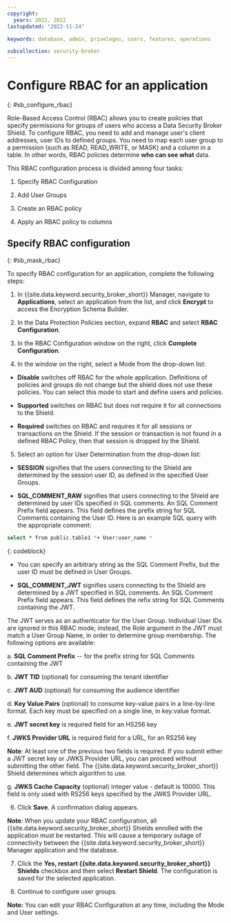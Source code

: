 ```yaml
---
copyright:
  years: 2022, 2022
lastupdated: "2022-11-24"

keywords: database, admin, priveleges, users, features, operations

subcollection: security-broker
---
```


# Configure RBAC for an application
{: #sb_configure_rbac}

Role-Based Access Control (RBAC) allows you to create policies that
specify permissions for groups of users who access a Data Security
Broker Shield. To configure RBAC, you need to add and manage user's
client addresses, user IDs to defined groups. You need to map each user
group to a permission (such as READ, READ_WRITE, or MASK) and a column
in a table. In other words, RBAC policies determine **who can see what** data. 

This RBAC configuration process is divided among four tasks:

1.  Specify RBAC Configuration

2.  Add User Groups

3.  Create an RBAC policy

4.  Apply an RBAC policy to columns

## Specify RBAC configuration
{: #sb_mask_rbac}

To specify RBAC configuration for an application, complete the following steps:

1. In {{site.data.keyword.security_broker_short}} Manager, navigate to **Applications**, select an application from the list, and click **Encrypt** to access the Encryption Schema Builder.

2. In the Data Protection Policies section, expand **RBAC** and select **RBAC Configuration**.

3. In the RBAC Configuration window on the right, click **Complete Configuration**.

4. In the window on the right, select a Mode from the drop-down list:

-   **Disable** switches off RBAC for the whole application.
    Definitions of policies and groups do not change but the shield
    does not use these policies. You can select this mode to start and
    define users and policies.

-   **Supported** switches on RBAC but does not require it for all
    connections to the Shield.

-   **Required** switches on RBAC and requires it for all sessions or
    transactions on the Shield. If the session or transaction is not
    found in a defined RBAC Policy, then that session is dropped by the
    Shield. 

5. Select an option for User Determination from the drop-down list:

-   **SESSION** signifies that the users connecting to the Shield are
    determined by the session user ID, as defined in the specified User
    Groups.

-   **SQL_COMMENT_RAW** signifies that users connecting to the Shield
    are determined by user IDs specified in SQL comments. An SQL Comment
    Prefix field appears. This field defines the prefix string for SQL
    Comments containing the User ID. Here is an example SQL query with
    the appropriate comment:
    
```sh
select * from public.table1 *+ User:user_name *
```
{: codeblock}    

-   You can specify an arbitrary string as the SQL Comment Prefix, but
    the user ID must be defined in User Groups.

-   **SQL_COMMENT_JWT** signifies users connecting to the Shield are
    determined by a JWT specified in SQL comments. An SQL Comment Prefix
    field appears. This field defines the refix string for SQL Comments
    containing the JWT.

 The JWT serves as an authenticator for the User Group. Individual User
 IDs are ignored in this RBAC mode; instead, the Role argument in the
 JWT must match a User Group Name, in order to determine group
 membership. The following options are available:

a.  **SQL Comment Prefix** -- for the prefix string for SQL Comments
    containing the JWT

b.  **JWT TID** (optional) for consuming the tenant identifier 

c.  **JWT AUD** (optional) for consuming the audience identifier 

d.  **Key Value Pairs** (optional) to consume key-value pairs in a line-by-line format. Each key must be specified on a single line, in key:value format.

e.  **JWT secret key** is required field for an HS256 key

f.  **JWKS Provider URL** is required field for a URL, for an RS256 key

**Note**: At least one of the previous two fields is required. If you
submit either a JWT secret key or JWKS Provider URL, you can proceed
without submitting the other field. The {{site.data.keyword.security_broker_short}} Shield
determines which algorithm to use.

g.  **JWKS Cache Capacity** (optional) integer value - default is 10000.
    This field is only used with RS256 keys specified by the JWKS
    Provider URL.  

6. Click **Save**. A confirmation dialog appears.

**Note**: When you update your RBAC configuration, all {{site.data.keyword.security_broker_short}} Shields enrolled with the application must be restarted. This
will cause a temporary outage of connectivity between the {{site.data.keyword.security_broker_short}} Manager application and the database.

7. Click the **Yes, restart {{site.data.keyword.security_broker_short}} Shields** checkbox
and then select **Restart Shield**. The configuration is saved for the selected application.

8. Continue to configure user groups.

**Note:** You can edit your RBAC Configuration at any time, including
the Mode and User settings.

